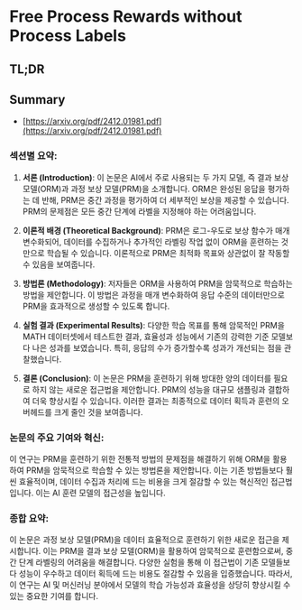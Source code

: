 # Free Process Rewards without Process Labels
## TL;DR
## Summary
- [https://arxiv.org/pdf/2412.01981.pdf](https://arxiv.org/pdf/2412.01981.pdf)

### 섹션별 요약:

1. **서론 (Introduction)**:
   이 논문은 AI에서 주로 사용되는 두 가지 모델, 즉 결과 보상 모델(ORM)과 과정 보상 모델(PRM)을 소개합니다. ORM은 완성된 응답을 평가하는 데 반해, PRM은 중간 과정을 평가하여 더 세부적인 보상을 제공할 수 있습니다. PRM의 문제점은 모든 중간 단계에 라벨을 지정해야 하는 어려움입니다.

2. **이론적 배경 (Theoretical Background)**:
   PRM은 로그-우도로 보상 함수가 매개 변수화되어, 데이터를 수집하거나 추가적인 라벨링 작업 없이 ORM을 훈련하는 것만으로 학습될 수 있습니다. 이론적으로 PRM은 최적화 목표와 상관없이 잘 작동할 수 있음을 보여줍니다.

3. **방법론 (Methodology)**:
   저자들은 ORM을 사용하여 PRM을 암묵적으로 학습하는 방법을 제안합니다. 이 방법은 과정을 매개 변수화하여 응답 수준의 데이터만으로 PRM을 효과적으로 생성할 수 있도록 합니다.

4. **실험 결과 (Experimental Results)**:
   다양한 학습 목표를 통해 암묵적인 PRM을 MATH 데이터셋에서 테스트한 결과, 효율성과 성능에서 기존의 강력한 기준 모델보다 나은 성과를 보였습니다. 특히, 응답의 수가 증가할수록 성과가 개선되는 점을 관찰했습니다.

5. **결론 (Conclusion)**:
   이 논문은 PRM을 훈련하기 위해 방대한 양의 데이터를 필요로 하지 않는 새로운 접근법을 제안합니다. PRM의 성능을 대규모 샘플링과 결합하여 더욱 향상시킬 수 있습니다. 이러한 결과는 최종적으로 데이터 획득과 훈련의 오버헤드를 크게 줄인 것을 보여줍니다.

### 논문의 주요 기여와 혁신:

이 연구는 PRM을 훈련하기 위한 전통적 방법의 문제점을 해결하기 위해 ORM을 활용하여 PRM을 암묵적으로 학습할 수 있는 방법론을 제안합니다. 이는 기존 방법들보다 훨씬 효율적이며, 데이터 수집과 처리에 드는 비용을 크게 절감할 수 있는 혁신적인 접근법입니다. 이는 AI 훈련 모델의 접근성을 높입니다.

### 종합 요약:

이 논문은 과정 보상 모델(PRM)을 데이터 효율적으로 훈련하기 위한 새로운 접근을 제시합니다. 이는 PRM을 결과 보상 모델(ORM)을 활용하여 암묵적으로 훈련함으로써, 중간 단계 라벨링의 어려움을 해결합니다. 다양한 실험을 통해 이 접근법이 기존 모델들보다 성능이 우수하고 데이터 획득에 드는 비용도 절감할 수 있음을 입증했습니다. 따라서, 이 연구는 AI 및 머신러닝 분야에서 모델의 학습 가능성과 효율성을 상당히 향상시킬 수 있는 중요한 기여를 합니다.